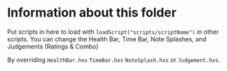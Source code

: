 # Information about this folder
Put scripts in here to load with `loadScript("scripts/scriptName")` in other scripts.
You can change the Health Bar, Time Bar, Note Splashes, and Judgements (Ratings & Combo)

By overriding
`HealthBar.hxs`
`TimeBar.hxs`
`NoteSplash.hxs`
or
`Judgement.hxs`.